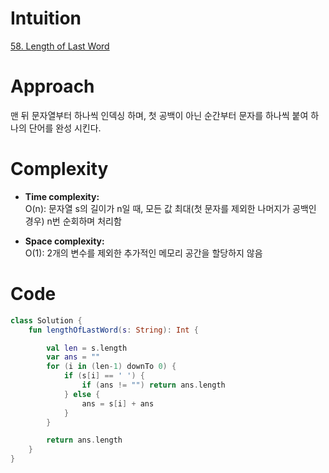 # Intuition
[58. Length of Last Word](https://leetcode.com/problems/length-of-last-word/description)

# Approach
맨 뒤 문자열부터 하나씩 인덱싱 하며, 첫 공백이 아닌 순간부터 문자를 하나씩 붙여 하나의 단어를 완성 시킨다.  


# Complexity
- **Time complexity:**    
O(n): 문자열 s의 길이가 n일 때, 모든 값 최대(첫 문자를 제외한 나머지가 공백인 경우) n번 순회하며 처리함

- **Space complexity:**     
O(1): 2개의 변수를 제외한 추가적인 메모리 공간을 할당하지 않음  

# Code
```kotlin []
class Solution {
    fun lengthOfLastWord(s: String): Int {

        val len = s.length
        var ans = ""
        for (i in (len-1) downTo 0) {
            if (s[i] == ' ') {
                if (ans != "") return ans.length
            } else {
                ans = s[i] + ans
            }
        }

        return ans.length
    }
}
```
